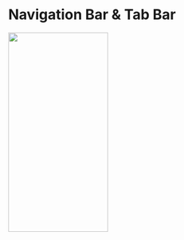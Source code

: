 # Navigation Bar & Tab Bar


<img src="https://github.com/anditorx/swift-for-dummies/blob/main/07-Latihan-Navigation-Bar-dan-Tab-Bar/DicodingApps/result.gif" width="200" height="400" />
